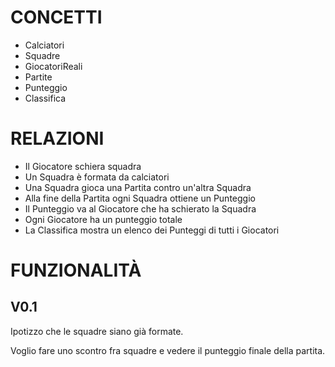 # CONCETTI
- Calciatori
- Squadre
- GiocatoriReali
- Partite
- Punteggio
- Classifica

# RELAZIONI
- Il Giocatore schiera squadra
- Un Squadra è formata da calciatori
- Una Squadra gioca una Partita contro un'altra Squadra
- Alla fine della Partita ogni Squadra ottiene un Punteggio
- Il Punteggio va al Giocatore che ha schierato la Squadra
- Ogni Giocatore ha un punteggio totale 
- La Classifica mostra un elenco dei Punteggi di tutti i Giocatori

# FUNZIONALITÀ
## V0.1
Ipotizzo che le squadre siano già formate.

Voglio fare uno scontro fra squadre e vedere il punteggio finale della partita.







